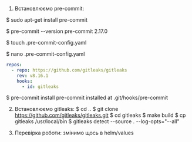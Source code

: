 1. Встановлюємо pre-commit:

$ sudo apt-get install pre-commit

$ pre-commit --version
pre-commit 2.17.0

$ touch .pre-commit-config.yaml

$ nano .pre-commit-config.yaml

```yaml
repos:
  - repo: https://github.com/gitleaks/gitleaks
    rev: v8.16.1
    hooks:
      - id: gitleaks
```

$ pre-commit install
pre-commit installed at .git/hooks/pre-commit

2. Встановлюємо gitleaks:
$ cd ..
$ git clone https://github.com/gitleaks/gitleaks.git
$ cd gitleaks
$ make build
$ cp gitleaks /usr/local/bin
$ gitleaks detect --source . --log-opts="--all"

3. Перевірка роботи: змінимо щось в helm/values
